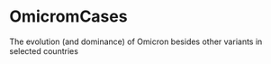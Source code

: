 # OmicromCases
The evolution (and dominance) of Omicron besides other variants in selected countries
